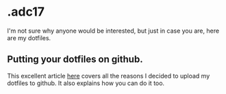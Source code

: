 # .adc17

I'm not sure why anyone would be interested, but just in case you are, here are my dotfiles.

## Putting your dotfiles on github.

This excellent article [here](http://blog.smalleycreative.com/tutorials/using-git-and-github-to-manage-your-dotfiles/) covers all the reasons I decided to upload my dotfiles to github. It also explains how you can do it too.
